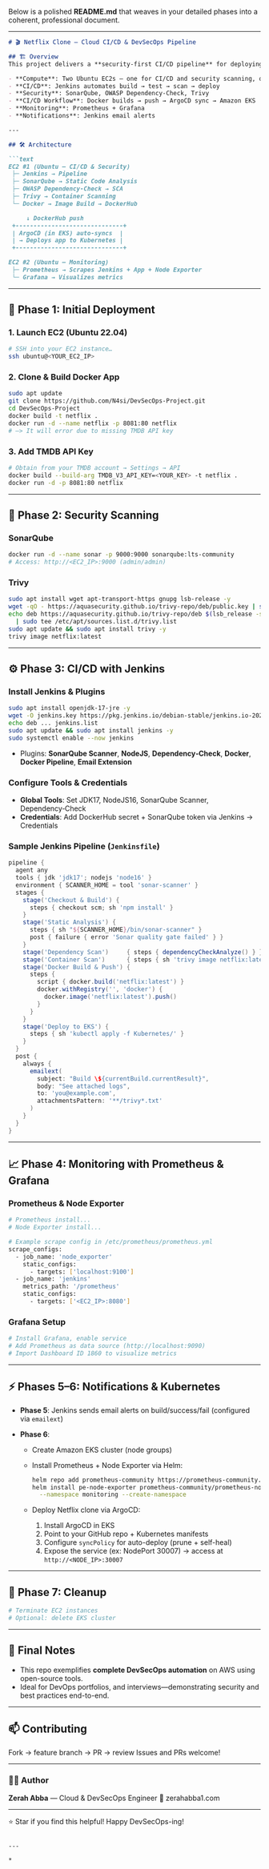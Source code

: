 Below is a polished **README.md** that weaves in your detailed phases into a coherent, professional document.

---

````markdown
# 🎬 Netflix Clone – Cloud CI/CD & DevSecOps Pipeline

## 🏗 Overview  
This project delivers a **security-first CI/CD pipeline** for deploying a Netflix-clone app on AWS. It spans:

- **Compute**: Two Ubuntu EC2s – one for CI/CD and security scanning, one for monitoring  
- **CI/CD**: Jenkins automates build → test → scan → deploy  
- **Security**: SonarQube, OWASP Dependency‑Check, Trivy  
- **CI/CD Workflow**: Docker builds → push → ArgoCD sync → Amazon EKS  
- **Monitoring**: Prometheus + Grafana  
- **Notifications**: Jenkins email alerts

---

## 🛠 Architecture  

```text
EC2 #1 (Ubuntu – CI/CD & Security)
 ├─ Jenkins → Pipeline
 ├─ SonarQube → Static Code Analysis
 ├─ OWASP Dependency‑Check → SCA
 ├─ Trivy → Container Scanning
 └─ Docker → Image Build → DockerHub

     ↓ DockerHub push
 +------------------------------+
 | ArgoCD (in EKS) auto-syncs  |
 | → Deploys app to Kubernetes |
 +------------------------------+

EC2 #2 (Ubuntu – Monitoring)
 ├─ Prometheus → Scrapes Jenkins + App + Node Exporter
 └─ Grafana → Visualizes metrics
````

---

## 🚀 Phase 1: Initial Deployment

### 1. Launch EC2 (Ubuntu 22.04)

```bash
# SSH into your EC2 instance…
ssh ubuntu@<YOUR_EC2_IP>
```

### 2. Clone & Build Docker App

```bash
sudo apt update
git clone https://github.com/N4si/DevSecOps-Project.git
cd DevSecOps-Project
docker build -t netflix .
docker run -d --name netflix -p 8081:80 netflix
# —> It will error due to missing TMDB API key
```

### 3. Add TMDB API Key

```bash
# Obtain from your TMDB account → Settings → API
docker build --build-arg TMDB_V3_API_KEY=<YOUR_KEY> -t netflix .
docker run -d -p 8081:80 netflix
```

---

## 🔐 Phase 2: Security Scanning

### SonarQube

```bash
docker run -d --name sonar -p 9000:9000 sonarqube:lts-community
# Access: http://<EC2_IP>:9000 (admin/admin)
```

### Trivy

```bash
sudo apt install wget apt-transport-https gnupg lsb-release -y
wget -qO - https://aquasecurity.github.io/trivy-repo/deb/public.key | sudo apt-key add -
echo deb https://aquasecurity.github.io/trivy-repo/deb $(lsb_release -sc) main \
  | sudo tee /etc/apt/sources.list.d/trivy.list
sudo apt update && sudo apt install trivy -y
trivy image netflix:latest
```

---

## ⚙️ Phase 3: CI/CD with Jenkins

### Install Jenkins & Plugins

```bash
sudo apt install openjdk-17-jre -y
wget -O jenkins.key https://pkg.jenkins.io/debian-stable/jenkins.io-2023.key  
echo deb ... jenkins.list
sudo apt update && sudo apt install jenkins -y
sudo systemctl enable --now jenkins
```

* Plugins: **SonarQube Scanner**, **NodeJS**, **Dependency‑Check**, **Docker**, **Docker Pipeline**, **Email Extension**

### Configure Tools & Credentials

* **Global Tools**: Set JDK17, NodeJS16, SonarQube Scanner, Dependency‑Check
* **Credentials**: Add DockerHub secret + SonarQube token via Jenkins → Credentials

### Sample Jenkins Pipeline (`Jenkinsfile`)

```groovy
pipeline {
  agent any
  tools { jdk 'jdk17'; nodejs 'node16' }
  environment { SCANNER_HOME = tool 'sonar-scanner' }
  stages {
    stage('Checkout & Build') {
      steps { checkout scm; sh 'npm install' }
    }
    stage('Static Analysis') {
      steps { sh "${SCANNER_HOME}/bin/sonar-scanner" }
      post { failure { error 'Sonar quality gate failed' } }
    }
    stage('Dependency Scan')     { steps { dependencyCheckAnalyze() } }
    stage('Container Scan')      { steps { sh 'trivy image netflix:latest' } }
    stage('Docker Build & Push') {
      steps {
        script { docker.build('netflix:latest') }
        docker.withRegistry('', 'docker') {
          docker.image('netflix:latest').push()
        }
      }
    }
    stage('Deploy to EKS') {
      steps { sh 'kubectl apply -f Kubernetes/' }
    }
  }
  post {
    always {
      emailext(
        subject: "Build \${currentBuild.currentResult}",
        body: "See attached logs",
        to: 'you@example.com',
        attachmentsPattern: '**/trivy*.txt'
      )
    }
  }
}
```

---

## 📈 Phase 4: Monitoring with Prometheus & Grafana

### Prometheus & Node Exporter

```bash
# Prometheus install...
# Node Exporter install...

# Example scrape config in /etc/prometheus/prometheus.yml
scrape_configs:
  - job_name: 'node_exporter'
    static_configs:
      - targets: ['localhost:9100']
  - job_name: 'jenkins'
    metrics_path: '/prometheus'
    static_configs:
      - targets: ['<EC2_IP>:8080']
```

### Grafana Setup

```bash
# Install Grafana, enable service
# Add Prometheus as data source (http://localhost:9090)
# Import Dashboard ID 1860 to visualize metrics
```

---

## ⚡ Phases 5–6: Notifications & Kubernetes

* **Phase 5**: Jenkins sends email alerts on build/success/fail (configured via `emailext`)
* **Phase 6**:

  * Create Amazon EKS cluster (node groups)
  * Install Prometheus + Node Exporter via Helm:

    ```bash
    helm repo add prometheus-community https://prometheus-community.github.io/helm-charts
    helm install pe-node-exporter prometheus-community/prometheus-node-exporter \
      --namespace monitoring --create-namespace
    ```
  * Deploy Netflix clone via ArgoCD:

    1. Install ArgoCD in EKS
    2. Point to your GitHub repo + Kubernetes manifests
    3. Configure `syncPolicy` for auto-deploy (prune + self-heal)
    4. Expose the service (ex: NodePort 30007) -> access at `http://<NODE_IP>:30007`

---

## 🧹 Phase 7: Cleanup

```bash
# Terminate EC2 instances
# Optional: delete EKS cluster
```

---

## 📝 Final Notes

* This repo exemplifies **complete DevSecOps automation** on AWS using open-source tools.
* Ideal for DevOps portfolios, and interviews—demonstrating security and best practices end-to-end.

---

## 📫 Contributing

Fork → feature branch → PR → review
Issues and PRs welcome!

---

### 👨‍💻 Author

**Zerah Abba** — Cloud & DevSecOps Engineer
📧 zerahabba1.com

---

⭐ Star if you find this helpful! Happy DevSecOps-ing!

```

---

*
